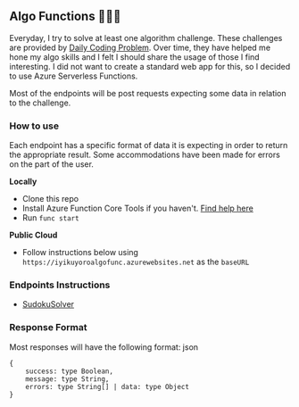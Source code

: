 ## Algo Functions 👨🏿‍💻

Everyday, I try to solve at least one algorithm challenge. These challenges are provided by [Daily Coding Problem](https://www.dailycodingproblem.com/). Over time, they have helped me hone my algo skills and I felt I should share the usage of those I find interesting. I did not want to create a standard web app for this, so I decided to use Azure Serverless Functions.

Most of the endpoints will be post requests expecting some data in relation to the challenge.

### How to use

Each endpoint has a specific format of data it is expecting in order to return the appropriate result. Some accommodations have been made for errors on the part of the user.

**Locally**

- Clone this repo
- Install Azure Function Core Tools if you haven't. [Find help here](https://docs.microsoft.com/en-us/azure/azure-functions/functions-run-local?tabs=macos%2Ccsharp%2Cbash#v2)
- Run `func start`

**Public Cloud**

- Follow instructions below using `https://iyikuyoroalgofunc.azurewebsites.net` as the `baseURL`

### Endpoints Instructions

- [SudokuSolver](https://github.com/IyiKuyoro/AlgoEndpoints-Azure-Serverless-Functions-/blob/master/SudokuFunction/README.md)

### Response Format

Most responses will have the following format:
json
```
{
    success: type Boolean,
    message: type String,
    errors: type String[] | data: type Object
}
```
